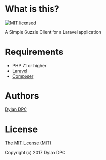 # What is this?
[![MIT licensed](https://img.shields.io/badge/license-MIT-blue.svg)](./LICENSE)

A Simple Guzzle Client for a Laravel application

# Requirements
* PHP 7.1 or higher
* [Laravel](https://laravel.com/)
* [Composer](https://getcomposer.org/)

# Authors
[Dylan DPC](https://github.com/Dylan-DPC)

# License
[The MIT License (MIT)](LICENSE)

Copyright (c) 2017 Dylan DPC